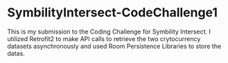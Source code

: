 # SymbilityIntersect-CodeChallenge1

This is my submission to the Coding Challenge for Symbility Intersect. I utilized Retrofit2 to make API calls to retrieve the two crytocurrency datasets asynchronously and used Room Persistence Libraries to store the datas.
